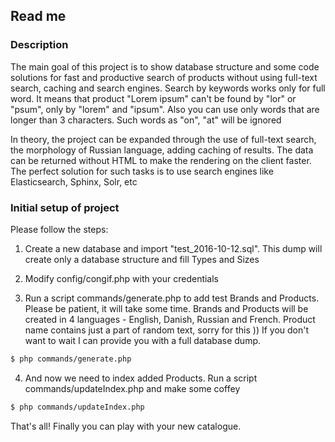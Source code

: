 ## Read me
### Description
The main goal of this project is to show database structure and some code solutions for fast and productive search of products without using full-text search, caching and search engines. Search by keywords works only for full word. It means that product "Lorem ipsum" can't be found by "lor" or "psum", only by "lorem" and "ipsum". Also you can use only words that are longer than 3 characters. Such words as "on", "at" will be ignored

In theory, the project can be expanded through the use of full-text search, the morphology of Russian language, adding caching of results. The data can be returned without HTML to make the rendering on the client faster. The perfect solution for such tasks is to use search engines like Elasticsearch, Sphinx, Solr, etc

### Initial setup of project

Please follow the steps:

1. Create a new database and import "test_2016-10-12.sql". This dump will create only a database structure and fill Types and Sizes

2. Modify config/congif.php with your credentials

3. Run a script commands/generate.php to add test Brands and Products. Please be patient, it will take some time. Brands and Products will be created in 4 languages - English, Danish, Russian and French. Product name contains just a part of random text, sorry for this )) If you don't want to wait I can provide you with a full database dump.
  ```sh
  $ php commands/generate.php
  ```

4. And now we need to index added Products. Run a script commands/updateIndex.php and make some coffeу
  ```sh
  $ php commands/updateIndex.php
  ```

That's all! Finally you can play with your new catalogue.
